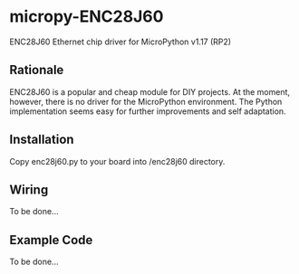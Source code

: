# micropy-ENC28J60
ENC28J60 Ethernet chip driver for MicroPython v1.17 (RP2)

## Rationale
ENC28J60 is a popular and cheap module for DIY projects.
At the moment, however, there is no driver for the MicroPython environment.
The Python implementation seems easy for further improvements and self adaptation.

## Installation
Copy enc28j60.py to your board into /enc28j60 directory.

## Wiring
To be done...

## Example Code
To be done...

